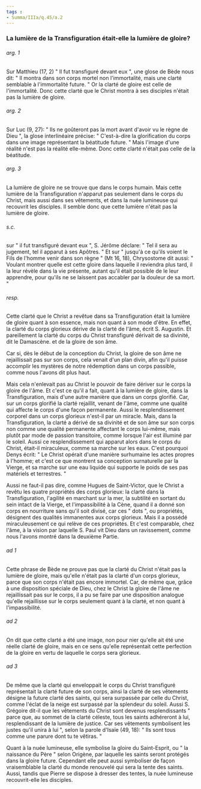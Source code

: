```yaml
---
tags : 
- Summa/IIIa/q.45/a.2
---
```


### La lumière de la Transfiguration était-elle la lumière de gloire?

###### arg. 1
Sur Matthieu (17, 2) " Il fut transfiguré devant eux ", une glose de Bède nous dit: " Il montra dans son corps mortel non l'immortalité, mais une clarté semblable à l'immortalité future. " Or la clarté de gloire est celle de l'immortalité. Donc cette clarté que le Christ montra à ses disciples n'était pas la lumière de gloire. 

###### arg. 2
Sur Luc (9, 27): " Ils ne goûteront pas la mort avant d'avoir vu le règne de Dieu ", la glose interlinéaire précise: " C'est-à-dire la glorification du corps dans une image représentant la béatitude future. " Mais l'image d'une réalité n'est pas la réalité elle-même. Donc cette clarté n'était pas celle de la béatitude. 

###### arg. 3
La lumière de gloire ne se trouve que dans le corps humain. Mais cette lumière de la Transfiguration n'apparut pas seulement dans le corps du Christ, mais aussi dans ses vêtements, et dans la nuée lumineuse qui recouvrit les disciples. Il semble donc que cette lumière n'était pas la lumière de gloire. 

###### s.c.
sur " il fut transfiguré devant eux ", S. Jérôme déclare: " Tel il sera au jugement, tel il apparut à ses Apôtres. " Et sur " jusqu'à ce qu'ils voient le Fils de l'homme venir dans son règne " (Mt 16, 18), Chrysostome dit aussi: " Voulant montrer quelle est cette gloire dans laquelle il reviendra plus tard, il la leur révèle dans la vie présente, autant qu'il était possible de le leur apprendre, pour qu'ils ne se laissent pas accabler par la douleur de sa mort. " 

###### resp.
Cette clarté que le Christ a revêtue dans sa Transfiguration était la lumière de gloire quant à son essence, mais non quant à son mode d'être. En effet, la clarté du corps glorieux dérive de la clarté de l'âme, écrit S. Augustin. Et pareillement la clarté du corps du Christ transfiguré dérivait de sa divinité, dit le Damascène. et de la gloire de son âme. 

Car si, dès le début de la conception du Christ, la gloire de son âme ne rejaillissait pas sur son corps, cela venait d'un plan divin, afin qu'il puisse accomplir les mystères de notre rédemption dans un corps passible, comme nous l'avons dit plus haut. 

Mais cela n'enlevait pas au Christ le pouvoir de faire dériver sur le corps la gloire de l'âme. Et c'est ce qu'il a fait, quant à la lumière de gloire, dans la Transfiguration, mais d'une autre manière que dans un corps glorifié. Car, sur un corps glorifié la clarté rejaillit, venant de l'âme, comme une qualité qui affecte le corps d'une façon permanente. Aussi le resplendissement corporel dans un corps glorieux n'est-il par un miracle. Mais, dans la Transfiguration, la clarté a dérivé de sa divinité et de son âme sur son corps non comme une qualité permanente affectant le corps lui-même, mais plutôt par mode de passion transitoire, comme lorsque l'air est illuminé par le soleil. Aussi ce resplendissement qui apparut alors dans le corps du Christ, était-il miraculeux, comme sa marche sur les eaux. C'est pourquoi Denys écrit: " Le Christ opérait d'une manière surhumaine les actes propres à l'homme; et c'est ce que montrent sa conception surnaturelle par la Vierge, et sa marche sur une eau liquide qui supporte le poids de ses pas matériels et terrestres. " 

Aussi ne faut-il pas dire, comme Hugues de Saint-Victor, que le Christ a revêtu les quatre propriétés des corps glorieux: la clarté dans la Transfiguration, l'agilité en marchant sur la mer, la subtilité en sortant du sein intact de la Vierge, et l'impassibilité à la Cène, quand il a donné son corps en nourriture sans qu'il soit divisé, car ces " dots ", ou propriétés, désignent des qualités immanentes aux corps glorieux. Mais il a possédé miraculeusement ce qui relève de ces propriétés. Et c'est comparable, chez l'âme, à la vision par laquelle S. Paul vit Dieu dans un ravissement, comme nous l'avons montré dans la deuxième Partie. 

###### ad 1
Cette phrase de Bède ne prouve pas que la clarté du Christ n'était pas la lumière de gloire, mais qu'elle n'était pas la clarté d'un corps glorieux, parce que son corps n'était pas encore immortel. Car, de même que, grâce à une disposition spéciale de Dieu, chez le Christ la gloire de l'âme ne rejaillissait pas sur le corps, il a pu se faire par une disposition analogue qu'elle rejaillisse sur le corps seulement quant à la clarté, et non quant à l'impassibilité. 

###### ad 2
On dit que cette clarté a été une image, non pour nier qu'elle ait été une réelle clarté de gloire, mais en ce sens qu'elle représentait cette perfection de la gloire en vertu de laquelle le corps sera glorieux. 

###### ad 3
De même que la clarté qui enveloppait le corps du Christ transfiguré représentait la clarté future de son corps, ainsi la clarté de ses vêtements désigne la future clarté des saints, qui sera surpassée par celle du Christ, comme l'éclat de la neige est surpassé par la splendeur du soleil. Aussi S. Grégoire dit-il que les vêtements du Christ sont devenus resplendissants " parce que, au sommet de la clarté céleste, tous les saints adhéreront à lui, resplendissant de la lumière de justice. Car ses vêtements symbolisent les justes qu'il unira à lui ", selon la parole d'Isaïe (49, 18): " Ils sont tous comme une parure dont tu te vêtiras. " 

Quant à la nuée lumineuse, elle symbolise la gloire du Saint-Esprit, ou " la naissance du Père " selon Origène, par laquelle les saints seront protégés dans la gloire future. Cependant elle peut aussi symboliser de façon vraisemblable la clarté du monde renouvelé qui sera la tente des saints. Aussi, tandis que Pierre se dispose à dresser des tentes, la nuée lumineuse recouvrit-elle les disciples. 


